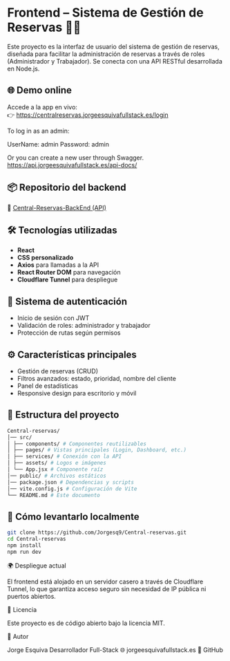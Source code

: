 # Frontend – Sistema de Gestión de Reservas 🧾📆

Este proyecto es la interfaz de usuario del sistema de gestión de reservas, diseñada para facilitar la administración de reservas a través de roles (Administrador y Trabajador). Se conecta con una API RESTful desarrollada en Node.js.

## 🌐 Demo online

Accede a la app en vivo:  
👉 https://centralreservas.jorgeesquivafullstack.es/login

To log in as an admin:

UserName: admin Password: admin

Or you can create a new user through Swagger. https://api.jorgeesquivafullstack.es/api-docs/

## 📦 Repositorio del backend

🔗 [Central-Reservas-BackEnd (API)](https://github.com/Jorgesq9/Central-Reservas-BackEnd)

## 🛠 Tecnologías utilizadas

- **React**
- **CSS personalizado**
- **Axios** para llamadas a la API
- **React Router DOM** para navegación
- **Cloudflare Tunnel** para despliegue

## 🔐 Sistema de autenticación

- Inicio de sesión con JWT
- Validación de roles: administrador y trabajador
- Protección de rutas según permisos

## ⚙️ Características principales

- Gestión de reservas (CRUD)
- Filtros avanzados: estado, prioridad, nombre del cliente
- Panel de estadísticas
- Responsive design para escritorio y móvil

## 📂 Estructura del proyecto
```bash
Central-reservas/
│── src/
│ ├── components/ # Componentes reutilizables
│ ├── pages/ # Vistas principales (Login, Dashboard, etc.)
│ ├── services/ # Conexión con la API
│ ├── assets/ # Logos e imágenes
│ └── App.jsx # Componente raíz
│── public/ # Archivos estáticos
│── package.json # Dependencias y scripts
│── vite.config.js # Configuración de Vite
└── README.md # Este documento

```

## 🚀 Cómo levantarlo localmente

```bash
git clone https://github.com/Jorgesq9/Central-reservas.git
cd Central-reservas
npm install
npm run dev
```
🌍 Despliegue actual

El frontend está alojado en un servidor casero a través de Cloudflare Tunnel, lo que garantiza acceso seguro sin necesidad de IP pública ni puertos abiertos.

📜 Licencia

Este proyecto es de código abierto bajo la licencia MIT.

👤 Autor

Jorge Esquiva
Desarrollador Full-Stack
🌐 jorgeesquivafullstack.es
🐙 GitHub




